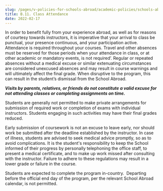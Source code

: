 ```yaml
---
slug: /pages/v-policies-for-schools-abroad/academic-policies/schools-abroad-b-11-class-attendance
title: B.11. Class Attendance
date: 2022-02-17
---
```


In order to benefit fully from your experience abroad, as well as for reasons of courtesy towards instructors, it is imperative that your arrival to class be punctual, your presence continuous, and your participation active.  Attendance is required throughout your courses.  Travel and other absences must be reserved for those periods when your attendance in class, or at other academic or mandatory events, is not required’.  Regular or repeated absences without a medical excuse or similar extenuating circumstances are considered unexcused absences and may result in course warnings and will ultimately affect the final grade. When disruptive to the program, this can result in the student’s dismissal from the School Abroad.

***Visits by parents, relatives, or friends do not constitute a valid excuse for not attending classes or completing assignments on time.***

Students are generally not permitted to make private arrangements for submission of required work or completion of exams with individual instructors. Students engaging in such activities may have their final grades reduced.

Early submission of coursework is not an excuse to leave early, nor should work be submitted after the deadline established by the instructor. In case of illness, students are advised to seek medical advice promptly, so as to avoid complications. It is the student's responsibility to keep the School informed of their progress by personally telephoning the office staff, to present a medical certificate, and to make up work missed after consulting with the instructor. Failure to adhere to these regulations may result in a lower grade or failure in the course.

Students are expected to complete the program in-country.  Departing before the official end day of the program, per the relevant School Abroad calendar, is not permitted.